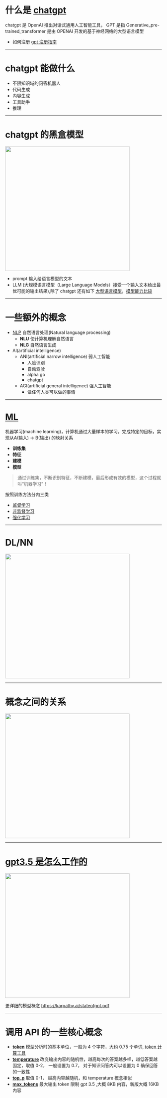 # 什么是 [chatgpt](https://chat.openai.com/)
<!-- * **temperature** 模型返回结果的随机性，越高越随机
* **Top_p** 结果的多样性，越高结果越多样
* chatgpt work https://www.zhihu.com/question/594186541/answer/2974337126
*  -->
chatgpt 是 OpenAI 推出对话式通用人工智能工具， GPT 是指 Generative_pre-trained_transformer 
是由 OPENAI 开发的基于神经网络的大型语言模型

* 如何注册 [gpt 注册指南](https://zblogs.top/how-to-register-openai-chatgpt-in-china/)

---

# chatgpt 能做什么
<!-- 演示一些示例 -->
<v-clicks>

* 不限知识域的问答机器人
* 代码生成
* 内容生成
* 工具助手
* 推理

</v-clicks>

---

# chatgpt 的黑盒模型

![](https://raw.githubusercontent.com/promptslab/Awesome-Prompt-Engineering/main/_source/prompt.png)

* prompt 输入给语言模型的文本
* LLM (大规模语言模型（Large Language Models）接受一个输入文本给出最优可能的输出结果),除了 chatgpt 还有如下 [大型语言模型](https://en.wikipedia.org/wiki/Large_language_model#List_of_large_language_models)，[模型能力比较](https://www.superclueai.com/)

----

# 一些额外的概念
* [NLP](https://easyai.tech/ai-definition/nlp/)
自然语言处理(Natural language processing)
  * **NLU** 使计算机理解自然语言
  * **NLG** 自然语言生成
* AI(artificial intelligence)
  * ANI(artificial narrow intelligence) 弱人工智能
    * 人脸识别
    * 自动驾驶
    * alpha go
    * chatgpt
  * AGI(artificial general intelligence) 强人工智能
    * 做任何人类可以做的事情

----

# [ML](https://easyai.tech/ai-definition/machine-learning/) 
机器学习(machine learning)，计算机通过大量样本的学习，完成特定的目标，实现从A(输入) -> B(输出) 的映射关系
<!-- 
手写数字识别

训练集/验证集/测试集
特征-> 识别数字特征
建模 -> 学习的过程
模型 -> 训练后形成的规律

 -->
  * **训练集** 
  * **特征** 
  * **建模**
  * **模型** 

> 通过训练集，不断识别特征，不断建模，最后形成有效的模型，这个过程就叫“机器学习”！

按照训练方法分内三类
* [监督学习](https://easyai.tech/ai-definition/supervised-learning/)
* [非监督学习](https://easyai.tech/ai-definition/unsupervised-learning/)
* [强化学习](https://easyai.tech/ai-definition/reinforcement-learning/)

<!-- 
主流强化学习方法: https://easyai.tech/wp-content/uploads/2022/08/ab409-2019-04-17-fenlei.png.webp
 -->

---

# DL/NN

![](/public/deep_learning.png)

<style>
img {
    height: 400px
 }
</style>

---

# 概念之间的关系

![](https://blog.dataiku.com/hs-fs/hubfs/Screenshot%202023-03-16%20at%202.41.39%20PM.png?width=900&height=700&name=Screenshot%202023-03-16%20at%202.41.39%20PM.png)

<style>
img {
    height: 400px
 }
</style>

---

# [gpt3.5 是怎么工作的](https://www.zhihu.com/question/594186541/answer/2974337126)

![](https://images.openai.com/blob/cf717bdb-0c8c-428a-b82b-3c3add87a600/ChatGPT_Diagram.svg?width=10&height=10&quality=50)

<style>
img {
    height: 400px
 }
</style>

<v-click>

更详细的模型概念 https://karpathy.ai/stateofgpt.pdf

</v-click>

---

# 调用 API 的一些核心概念
* **[token](https://platform.openai.com/docs/introduction/key-concepts)** 模型分析时的基本单位，一般为 4 个字符，大约 0.75 个单词, [token 计算工具](https://platform.openai.com/tokenizer)
* **[temperature](https://platform.openai.com/docs/api-reference/completions/create#completions/create-temperature)** 改变输出内容的随机性，越高每次的答案越多样，越低答案越固定，取值 0-2， 一般设置为 0.7， 对于知识问答内可以设置为 0 确保回答的一致性
* **[top_p](https://platform.openai.com/docs/api-reference/completions/create#completions/create-top_p)** 取值 0-1， 越高内容越随机，和 temperature 概念相似
* **[max_tokens](https://platform.openai.com/docs/api-reference/completions/create#completions/create-max_tokens)** 最大输出  token 限制 gpt 3.5 ,大概 8KB 内容，新版大概 16KB 内容
